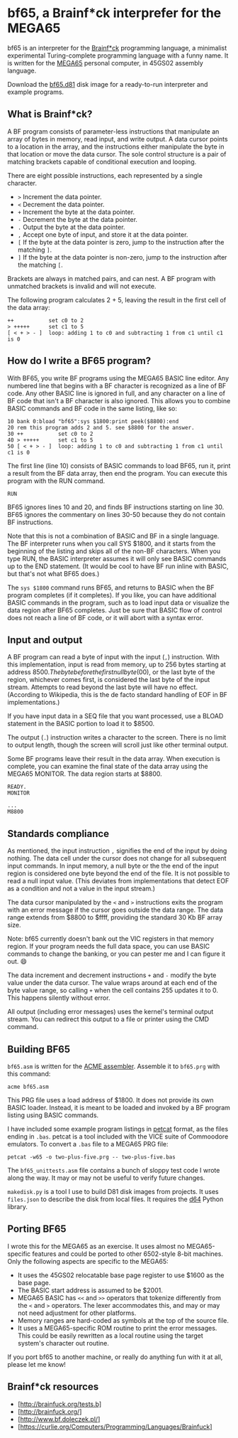 # bf65, a Brainf\*ck interprefer for the MEGA65

bf65 is an interpreter for the
[Brainf\*ck](https://en.wikipedia.org/wiki/Brainfuck) programming language, a
minimalist experimental Turing-complete programming language with a funny name.
It is written for the [MEGA65](https://mega65.org/) personal computer, in 45GS02
assembly language.

Download the [bf65.d81](https://github.com/dansanderson/bf-mega65/blob/main/bf65.d81) disk image for a ready-to-run interpreter and example
programs.

## What is Brainf\*ck?

A BF program consists of parameter-less instructions that manipulate
an array of bytes in memory, read input, and write output. A data cursor
points to a location in the array, and the instructions either manipulate the
byte in that location or move the data cursor. The sole control structure is
a pair of matching brackets capable of conditional execution and looping.

There are eight possible instructions, each represented by a single
character.

- `>` Increment the data pointer.
- `<` Decrement the data pointer.
- `+` Increment the byte at the data pointer.
- `-` Decrement the byte at the data pointer.
- `.` Output the byte at the data pointer.
- `,` Accept one byte of input, and store it at the data pointer.
- `[` If the byte at the data pointer is zero, jump to the instruction after the matching `]`.
- `]` If the byte at the data pointer is non-zero, jump to the instruction after the matching `[`.

Brackets are always in matched pairs, and can nest. A BF program with
unmatched brackets is invalid and will not execute.

The following program calculates 2 + 5, leaving the result in the first cell of
the data array:

```brainfuck
++           set c0 to 2
> +++++      set c1 to 5
[ < + > - ]  loop: adding 1 to c0 and subtracting 1 from c1 until c1 is 0
```

## How do I write a BF65 program?

With BF65, you write BF programs using the MEGA65 BASIC line editor. Any
numbered line that begins with a BF character is recognized as a line of BF
code. Any other BASIC line is ignored in full, and any character on a line of BF code
that isn't a BF character is also ignored. This allows you to combine BASIC
commands and BF code in the same listing, like so:

```basic
10 bank 0:bload "bf65":sys $1800:print peek($8800):end
20 rem this program adds 2 and 5. see $8800 for the answer.
30 ++           set c0 to 2
40 > +++++      set c1 to 5
50 [ < + > - ]  loop: adding 1 to c0 and subtracting 1 from c1 until c1 is 0
```

The first line (line 10) consists of BASIC commands to load BF65, run it,
print a result from the BF data array, then end the program. You can execute
this program with the RUN command.

```basic
RUN
```

BF65 ignores lines 10 and 20, and finds BF instructions
starting on line 30. BF65 ignores the commentary on lines 30-50 because they
do not contain BF instructions.

Note that this is not a combination of BASIC and BF in a single language.
The BF interpreter runs when you call SYS $1800, and it starts from the
beginning of the listing and skips all of the non-BF characters. When you
type RUN, the BASIC interpreter assumes it will only see BASIC commands up to
the END statement. (It would be cool to have BF run inline with BASIC, but
that's not what BF65 does.)

The `sys $1800` command runs BF65, and returns to BASIC when the BF program
completes (if it completes). If you like, you can have additional BASIC commands in
the program, such as to load input data or visualize the data region after BF65
completes. Just be sure that BASIC flow of control does not reach a line of BF
code, or it will abort with a syntax error.

## Input and output

A BF program can read a byte of input with the input (`,`) instruction. With
this implementation, input is read from memory, up to 256 bytes starting at
address $8500. The byte before the first null byte ($00), or the last byte of
the region, whichever comes first, is considered the last byte of the input
stream. Attempts to read beyond the last byte will have no effect. (According
to Wikipedia, this is the de facto standard handling of EOF in BF
implementations.)

If you have input data in a SEQ file that you want processed,
use a BLOAD statement in the BASIC portion to load it to $8500.

The output (`.`) instruction writes a character to the screen. There is no
limit to output length, though the screen will scroll just like other
terminal output.

Some BF programs leave their result in the data array. When execution is complete, you can examine the final state of the data
array using the MEGA65 MONITOR. The data region starts at $8800.

```basic
READY.
MONITOR

...
M8800
```

## Standards compliance

As mentioned, the input instruction `,` signifies the end of the input by doing
nothing. The data cell under the cursor does not change for all subsequent
input commands. In input memory, a null byte or the the end of the input region
is considered one byte beyond the end of the file. It is not possible to read a
null input value. (This deviates from implementations that detect EOF as a
condition and not a value in the input stream.)

The data cursor manipulated by the `<` and `>` instructions exits the program
with an error message if the cursor goes outside the data range. The data range
extends from $8800 to $ffff, providing the standard 30 Kb BF array size.

Note: bf65 currently doesn't bank out the VIC registers in that memory region.
If your program needs the full data space, you can use BASIC commands to change
the banking, or you can pester me and I can figure it out. 😄

The data increment and decrement instructions `+` and `-` modify the byte value
under the data cursor. The value wraps around at each end of the byte value
range, so calling `+` when the cell contains 255 updates it to 0. This happens
silently without error.

All output (including error messages) uses the kernel's terminal output stream.
You can redirect this output to a file or printer using the CMD command.

## Building BF65

`bf65.asm` is written for the [ACME
assembler](https://sourceforge.net/projects/acme-crossass/). Assemble it to
`bf65.prg` with this command:

```shell
acme bf65.asm
```

This PRG file uses a load address of $1800. It does not provide its own BASIC
loader. Instead, it is meant to be loaded and invoked by a BF program listing
using BASIC commands.

I have included some example program listings in [petcat](https://vice-emu.sourceforge.io/vice_16.html) format, as the
files ending in `.bas`. petcat is a tool included with the VICE suite of
Commoodore emulators. To convert a `.bas` file to a MEGA65 PRG file:

```shell
petcat -w65 -o two-plus-five.prg -- two-plus-five.bas
```

The `bf65_unittests.asm` file contains a bunch of sloppy test code I wrote
along the way. It may or may not be useful to verify future changes.

`makedisk.py` is a tool I use to build D81 disk images from projects. It uses
`files.json` to describe the disk from local files. It requires the
[d64](https://pypi.org/project/d64/) Python library.

## Porting BF65

I wrote this for the MEGA65 as an exercise. It uses almost no
MEGA65-specific features and could be ported to other 6502-style 8-bit
machines. Only the following aspects are specific to the MEGA65:

- It uses the 45GS02 relocatable base page register to use $1600 as the base
  page.
- The BASIC start address is assumed to be $2001.
- MEGA65 BASIC has `<<` and `>>` operators that tokenize differently from the
  `<` and `>` operators. The lexer accommodates this, and may or may not need
  adjustment for other platforms.
- Memory ranges are hard-coded as symbols at the top of the source file.
- It uses a MEGA65-specific ROM routine to print the error messages. This could
  be easily rewritten as a local routine using the target system's character
  out routine.

If you port bf65 to another machine, or really do anything fun with it at all,
please let me know!

## Brainf\*ck resources

- [http://brainfuck.org/tests.b]
- [http://brainfuck.org/]
- [http://www.bf.doleczek.pl/]
- [https://curlie.org/Computers/Programming/Languages/Brainfuck]
